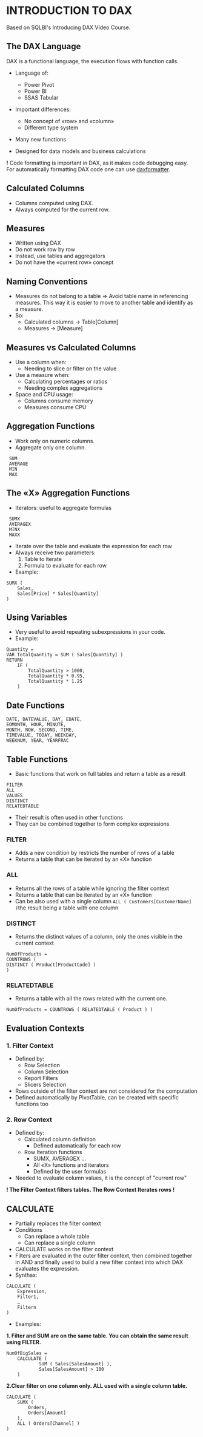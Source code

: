 # INTRODUCTION TO DAX


Based on SQLBI's Introducing DAX Video Course.


## The DAX Language 
DAX is a functional language, the execution flows with function calls.

- Language of: 
  - Power Pivot
  - Power BI
  - SSAS Tabular

- Important differences:
  - No concept of «row» and «column»
  - Different type system
- Many new functions
- Designed for data models and business calculations

**!** Code formatting is important in DAX, as it makes code debugging easy.
For automatically formatting DAX code one can use [daxformatter](www.daxformatter.com).

## Calculated Columns
- Columns computed using DAX.
- Always computed for the current row.

## Measures
- Written using DAX
- Do not work row by row
- Instead, use tables and aggregators
- Do not have the «current row» concept

## Naming Conventions
- Measures do not belong to a table => Avoid table name in referencing measures. 
This way it is easier to move to another table and identify as a measure.
- So:
  - Calculated columns -> Table[Column]
  - Measures -> [Measure]

## Measures vs Calculated Columns
- Use a column when: 
  - Needing to slice or filter on the value
- Use a measure when:
  - Calculating percentages or ratios
  - Needing complex aggregations
- Space and CPU usage: 
  - Columns consume memory
  - Measures consume CPU
  
## Aggregation Functions
- Work only on numeric columns.
- Aggregate only one column.
```
 SUM
 AVERAGE
 MIN
 MAX
```

## The «X» Aggregation Functions
- Iterators: useful to aggregate formulas
```
 SUMX
 AVERAGEX
 MINX
 MAXX
```
- Iterate over the table and evaluate the expression for
each row
- Always receive two parameters:
  1. Table to iterate
  2. Formula to evaluate for each row
- Example:
```
SUMX (
	Sales,
	Sales[Price] * Sales[Quantity]
)
```

## Using Variables
- Very useful to avoid repeating subexpressions in your code.
- Example: 
```
Quantity = 
VAR TotalQuantity = SUM ( Sales[Quantity] )
RETURN
	IF (
		TotalQuantity > 1000,
		TotalQuantity * 0.95,
		TotalQuantity * 1.25
	)
```

## Date Functions
```
DATE, DATEVALUE, DAY, EDATE,
EOMONTH, HOUR, MINUTE,
MONTH, NOW, SECOND, TIME,
TIMEVALUE, TODAY, WEEKDAY,
WEEKNUM, YEAR, YEARFRAC
```

## Table Functions
- Basic functions that work on full tables and return a table as a result
```
FILTER
ALL
VALUES
DISTINCT
RELATEDTABLE
```
- Their result is often used in other functions
- They can be combined together to form complex expressions

### FILTER
- Adds a new condition by restricts the number of rows of a table
- Returns a table that can be iterated by an «X» function

### ALL
- Returns all the rows of a table while ignoring the filter context
- Returns a table that can be iterated by an «X» function
- Can be also used with a single column ```ALL ( Customers[CustomerName] )```the result being a table with one column

### DISTINCT
- Returns the distinct values of a column, only the ones visible in the current context
```
NumOfProducts =
COUNTROWS (
DISTINCT ( Product[ProductCode] )
)
```

### RELATEDTABLE
- Returns a table with all the rows related with the current one.
```
NumOfProducts = COUNTROWS ( RELATEDTABLE ( Product ) )
```

## Evaluation Contexts

### 1. Filter Context
- Defined by:
  - Row Selection
  - Column Selection
  - Report Filters
  - Slicers Selection
- Rows outside of the filter context are not considered for the computation
- Defined automatically by PivotTable, can be created with specific functions too

### 2. Row Context
- Defined by:
  - Calculated column definition
    - Defined automatically for each row
  - Row Iteration functions
    - SUMX, AVERAGEX …
    - All «X» functions and iterators
    - Defined by the user formulas
- Needed to evaluate column values, it is the concept of "current row"


**! The Filter Context filters tables. The Row Context Iterates rows !**

## CALCULATE 
- Partially replaces the filter context
- Conditions
  - Can replace a whole table
  - Can replace a single column
- CALCULATE works on the filter context
- Filters are evaluated in the outer filter context, then combined together in AND and finally used to build a new filter context into which DAX evaluates the expression.
- Synthax:
```
CALCULATE (
	Expression,
	Filter1,
	…
	Filtern
)
```
- Examples:

**1. Filter and SUM are on the same table. You can obtain the same result using FILTER.**
```
NumOfBigSales =
	CALCULATE (
			SUM ( Sales[SalesAmount] ),
			Sales[SalesAmount] > 100
	)
```

**2.Clear filter on one column only. ALL used with a single column table.**
```
CALCULATE (
	SUMX (
		Orders,
		Orders[Amount]
	),
	ALL ( Orders[Channel] )
)
```